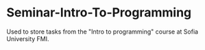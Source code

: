 # Seminar-Intro-To-Programming
Used to store tasks from the "Intro to programming" course at Sofia University FMI.
